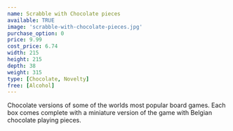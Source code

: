 ```yaml
---
name: Scrabble with Chocolate pieces
available: TRUE
image: 'scrabble-with-chocolate-pieces.jpg'
purchase_option: 0
price: 9.99
cost_price: 6.74
width: 215
height: 215
depth: 38
weight: 315
type: [Chocolate, Novelty]
free: [Alcohol]
---
```

Chocolate versions of some of the worlds most popular board games. Each box comes complete with a miniature version of the game with Belgian chocolate playing pieces.
